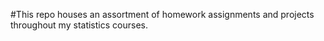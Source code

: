 #This repo houses an assortment of homework assignments and projects throughout my statistics courses. 
